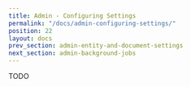 ```yaml
---
title: Admin - Configuring Settings
permalink: "/docs/admin-configuring-settings/"
position: 22
layout: docs
prev_section: admin-entity-and-document-settings
next_section: admin-background-jobs
---
```


TODO
